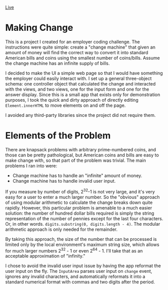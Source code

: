 [Live][live]

[live]: http://drransom.github.io/ChangeMachine

Making Change
=============
This is a project I created for an employer coding challenge. The instructions
were quite simple: create a "change machine" that given an amount of money will
find the correct way to convert it into standard American bills and coins
using the smallest number of coins/bills. Assume the change machine has an
infinite supply of bills.

I decided to make the UI a simple web page so that I would have something
the employer could easily interact with. I set up a general three-object schema:
one controller object that calculated the change and interacted with the views,
and two views, one for the input form and one for the answer display. Since
this is a small app that exists only for demonstration purposes, I took the quick and
dirty approach of directly editing `Element.innerHTML` to move elements on and
off the page.

I avoided any third-party libraries since the project did not require them.

Elements of the Problem
========================

There are knapsack problems with arbitrary prime-numbered coins, and those can be
pretty pathological, but American coins and bills are easy to make change with,
so that part of the problem was trivial. The main problems I ran into were:

* Change machine has to handle an "infinite" amount of money.
* Change machine has to handle invalid user input.

If you measure by number of digits, 2<sup>32</sup>-1 is not very large, and it's very easy
for a user to enter a much larger number. So the "obvious" approach of using modular
arithmetic to calculate the change breaks down quite rapidly. However, this particular
problem is amenable to a much easier solution: the number of hundred dollar bills
required is simply the string representation of the number of pennies except for the
last four characters. Or, in other words. `digits.substring(0, digits.length - 4)`.
The modular arithmetic approach is only needed for the remainder.

By taking this approach, the size of the number that can be processed is limited
only by the local environment's maximum string size, which allows
for much larger numbers 2<sup>32</sup> - 1 or even 2<sup>64</sup> - 1.  I'll take
that as an acceptable approximation of "infinity."

I chose to avoid the invalid user input issue by having the app reformat
the user input on the fly. The `InputArea` parses user input on `change` event,
ignores any invalid characters, and automatically reformats it into a standard
numerical format with commas and two digits after the period.
